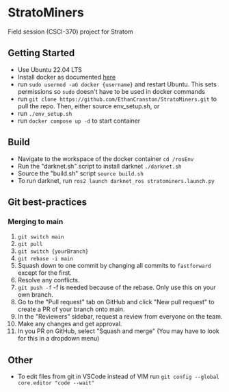 # StratoMiners
Field session (CSCI-370) project for Stratom

## Getting Started
- Use Ubuntu 22.04 LTS
- Install docker as documented [here](https://docs.docker.com/desktop/install/linux-install/)
- run `sudo usermod -aG docker {username}` and restart Ubuntu. This sets permissions so `sudo` doesn't have to be used in docker commands
- run `git clone https://github.com/EthanCranston/StratoMiners.git` to pull the repo.
Then, either source env_setup.sh, or
- run `./env_setup.sh`
- run `docker compose up -d` to start container

## Build
- Navigate to the workspace of the docker container `cd /rosEnv`
- Run the "darknet.sh" script to install darknet `./darknet.sh`
- Source the "build.sh" script `source build.sh`
- To run darknet, run `ros2 launch darknet_ros stratominers.launch.py`

## Git best-practices
### Merging to main
1. `git switch main`
2. `git pull`
3. `git switch {yourBranch}`
4. `git rebase -i main`
5. Squash down to one commit by changing all commits to `fastforward` except for the first.
6. Resolve any conflicts.
7. `git push -f` -f is needed because of the rebase. Only use this on your own branch.
8. Go to the "Pull request" tab on GitHub and click "New pull request" to create a PR of your branch onto main.
9. In the "Reviewers" sidebar, request a review from everyone on the team.
10. Make any changes and get approval.
11. In you PR on GitHub, select "Squash and merge" (You may have to look for this in a dropdown menu)

## Other
- To edit files from git in VSCode instead of VIM run `git config --global core.editor "code --wait"`